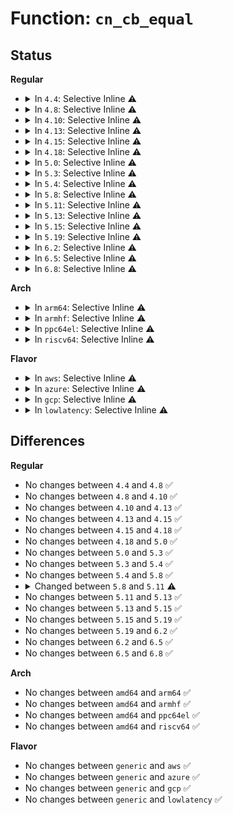 # Function: <code>cn_cb_equal</code>

## Status
<b>Regular</b>
<ul>
<li>
<details>
<summary>In <code>4.4</code>: Selective Inline ⚠️</summary>

```c
int cn_cb_equal(struct cb_id *i1, struct cb_id *i2);
```

**Collision:** Unique Global

**Inline:** Selective

**Transformation:** False

**Instances:**

```
In drivers/connector/cn_queue.c (ffffffff81541730)
Location: drivers/connector/cn_queue.c:68
Inline: True
Inline callers:
  - drivers/connector/cn_queue.c:cn_queue_add_callback
  - drivers/connector/cn_queue.c:cn_queue_del_callback
Direct callers:
  - drivers/connector/connector.c:cn_netlink_send_mult
```
**Symbols:**

```
ffffffff81541730-ffffffff81541751: cn_cb_equal (STB_GLOBAL)
```
</details>
</li>
<li>
<details>
<summary>In <code>4.8</code>: Selective Inline ⚠️</summary>

```c
int cn_cb_equal(struct cb_id *i1, struct cb_id *i2);
```

**Collision:** Unique Global

**Inline:** Selective

**Transformation:** False

**Instances:**

```
In drivers/connector/cn_queue.c (ffffffff81593208)
Location: drivers/connector/cn_queue.c:68
Inline: True
Inline callers:
  - drivers/connector/cn_queue.c:cn_queue_del_callback
  - drivers/connector/cn_queue.c:cn_queue_add_callback
Direct callers:
  - drivers/connector/connector.c:cn_netlink_send_mult
```
**Symbols:**

```
ffffffff81593070-ffffffff81593094: cn_cb_equal (STB_GLOBAL)
```
</details>
</li>
<li>
<details>
<summary>In <code>4.10</code>: Selective Inline ⚠️</summary>

```c
int cn_cb_equal(struct cb_id *i1, struct cb_id *i2);
```

**Collision:** Unique Global

**Inline:** Selective

**Transformation:** False

**Instances:**

```
In drivers/connector/cn_queue.c (ffffffff815c0ac8)
Location: drivers/connector/cn_queue.c:68
Inline: True
Inline callers:
  - drivers/connector/cn_queue.c:cn_queue_del_callback
  - drivers/connector/cn_queue.c:cn_queue_add_callback
Direct callers:
  - drivers/connector/connector.c:cn_netlink_send_mult
```
**Symbols:**

```
ffffffff815c0930-ffffffff815c0954: cn_cb_equal (STB_GLOBAL)
```
</details>
</li>
<li>
<details>
<summary>In <code>4.13</code>: Selective Inline ⚠️</summary>

```c
int cn_cb_equal(struct cb_id *i1, struct cb_id *i2);
```

**Collision:** Unique Global

**Inline:** Selective

**Transformation:** False

**Instances:**

```
In drivers/connector/cn_queue.c (ffffffff815d65f4)
Location: drivers/connector/cn_queue.c:68
Inline: True
Inline callers:
  - drivers/connector/cn_queue.c:cn_queue_del_callback
  - drivers/connector/cn_queue.c:cn_queue_add_callback
Direct callers:
  - drivers/connector/connector.c:cn_netlink_send_mult
```
**Symbols:**

```
ffffffff815d6470-ffffffff815d6491: cn_cb_equal (STB_GLOBAL)
```
</details>
</li>
<li>
<details>
<summary>In <code>4.15</code>: Selective Inline ⚠️</summary>

```c
int cn_cb_equal(struct cb_id *i1, struct cb_id *i2);
```

**Collision:** Unique Global

**Inline:** Selective

**Transformation:** False

**Instances:**

```
In drivers/connector/cn_queue.c (ffffffff8163d3c4)
Location: drivers/connector/cn_queue.c:68
Inline: True
Inline callers:
  - drivers/connector/cn_queue.c:cn_queue_del_callback
  - drivers/connector/cn_queue.c:cn_queue_add_callback
Direct callers:
  - drivers/connector/connector.c:cn_netlink_send_mult
```
**Symbols:**

```
ffffffff8163d240-ffffffff8163d261: cn_cb_equal (STB_GLOBAL)
```
</details>
</li>
<li>
<details>
<summary>In <code>4.18</code>: Selective Inline ⚠️</summary>

```c
int cn_cb_equal(struct cb_id *i1, struct cb_id *i2);
```

**Collision:** Unique Global

**Inline:** Selective

**Transformation:** False

**Instances:**

```
In drivers/connector/cn_queue.c (ffffffff816789d8)
Location: drivers/connector/cn_queue.c:68
Inline: True
Inline callers:
  - drivers/connector/cn_queue.c:cn_queue_del_callback
  - drivers/connector/cn_queue.c:cn_queue_add_callback
Direct callers:
  - drivers/connector/connector.c:cn_netlink_send_mult
```
**Symbols:**

```
ffffffff81678860-ffffffff81678881: cn_cb_equal (STB_GLOBAL)
```
</details>
</li>
<li>
<details>
<summary>In <code>5.0</code>: Selective Inline ⚠️</summary>

```c
int cn_cb_equal(struct cb_id *i1, struct cb_id *i2);
```

**Collision:** Unique Global

**Inline:** Selective

**Transformation:** False

**Instances:**

```
In drivers/connector/cn_queue.c (ffffffff81697ac8)
Location: drivers/connector/cn_queue.c:68
Inline: True
Inline callers:
  - drivers/connector/cn_queue.c:cn_queue_del_callback
  - drivers/connector/cn_queue.c:cn_queue_add_callback
Direct callers:
  - drivers/connector/connector.c:cn_netlink_send_mult
```
**Symbols:**

```
ffffffff81697940-ffffffff81697961: cn_cb_equal (STB_GLOBAL)
```
</details>
</li>
<li>
<details>
<summary>In <code>5.3</code>: Selective Inline ⚠️</summary>

```c
int cn_cb_equal(struct cb_id *i1, struct cb_id *i2);
```

**Collision:** Unique Global

**Inline:** Selective

**Transformation:** False

**Instances:**

```
In drivers/connector/cn_queue.c (ffffffff816d0647)
Location: drivers/connector/cn_queue.c:54
Inline: True
Inline callers:
  - drivers/connector/cn_queue.c:cn_queue_del_callback
  - drivers/connector/cn_queue.c:cn_queue_add_callback
Direct callers:
  - drivers/connector/connector.c:cn_netlink_send_mult
```
**Symbols:**

```
ffffffff816d04c0-ffffffff816d04e1: cn_cb_equal (STB_GLOBAL)
```
</details>
</li>
<li>
<details>
<summary>In <code>5.4</code>: Selective Inline ⚠️</summary>

```c
int cn_cb_equal(struct cb_id *i1, struct cb_id *i2);
```

**Collision:** Unique Global

**Inline:** Selective

**Transformation:** False

**Instances:**

```
In drivers/connector/cn_queue.c (ffffffff816f4467)
Location: drivers/connector/cn_queue.c:54
Inline: True
Inline callers:
  - drivers/connector/cn_queue.c:cn_queue_del_callback
  - drivers/connector/cn_queue.c:cn_queue_add_callback
Direct callers:
  - drivers/connector/connector.c:cn_netlink_send_mult
```
**Symbols:**

```
ffffffff816f42e0-ffffffff816f4301: cn_cb_equal (STB_GLOBAL)
```
</details>
</li>
<li>
<details>
<summary>In <code>5.8</code>: Selective Inline ⚠️</summary>

```c
int cn_cb_equal(struct cb_id *i1, struct cb_id *i2);
```

**Collision:** Unique Global

**Inline:** Selective

**Transformation:** False

**Instances:**

```
In drivers/connector/cn_queue.c (ffffffff817acba7)
Location: drivers/connector/cn_queue.c:54
Inline: True
Inline callers:
  - drivers/connector/cn_queue.c:cn_queue_del_callback
  - drivers/connector/cn_queue.c:cn_queue_add_callback
Direct callers:
  - drivers/connector/connector.c:cn_call_callback
  - drivers/connector/connector.c:cn_netlink_send_mult
```
**Symbols:**

```
ffffffff817aca70-ffffffff817aca91: cn_cb_equal (STB_GLOBAL)
```
</details>
</li>
<li>
<details>
<summary>In <code>5.11</code>: Selective Inline ⚠️</summary>

```c
int cn_cb_equal(const struct cb_id *i1, const struct cb_id *i2);
```

**Collision:** Unique Global

**Inline:** Selective

**Transformation:** False

**Instances:**

```
In drivers/connector/cn_queue.c (ffffffff817c1777)
Location: drivers/connector/cn_queue.c:54
Inline: True
Inline callers:
  - drivers/connector/cn_queue.c:cn_queue_del_callback
  - drivers/connector/cn_queue.c:cn_queue_add_callback
Direct callers:
  - drivers/connector/connector.c:cn_call_callback
  - drivers/connector/connector.c:cn_netlink_send_mult
```
**Symbols:**

```
ffffffff817c1640-ffffffff817c1661: cn_cb_equal (STB_GLOBAL)
```
</details>
</li>
<li>
<details>
<summary>In <code>5.13</code>: Selective Inline ⚠️</summary>

```c
int cn_cb_equal(const struct cb_id *i1, const struct cb_id *i2);
```

**Collision:** Unique Global

**Inline:** Selective

**Transformation:** False

**Instances:**

```
In drivers/connector/cn_queue.c (ffffffff817a4c97)
Location: drivers/connector/cn_queue.c:54
Inline: True
Inline callers:
  - drivers/connector/cn_queue.c:cn_queue_del_callback
  - drivers/connector/cn_queue.c:cn_queue_add_callback
Direct callers:
  - drivers/connector/connector.c:cn_netlink_send_mult
```
**Symbols:**

```
ffffffff817a4b10-ffffffff817a4b31: cn_cb_equal (STB_GLOBAL)
```
</details>
</li>
<li>
<details>
<summary>In <code>5.15</code>: Selective Inline ⚠️</summary>

```c
int cn_cb_equal(const struct cb_id *i1, const struct cb_id *i2);
```

**Collision:** Unique Global

**Inline:** Selective

**Transformation:** False

**Instances:**

```
In drivers/connector/cn_queue.c (ffffffff81830617)
Location: drivers/connector/cn_queue.c:54
Inline: True
Inline callers:
  - drivers/connector/cn_queue.c:cn_queue_del_callback
  - drivers/connector/cn_queue.c:cn_queue_add_callback
Direct callers:
  - drivers/connector/connector.c:cn_netlink_send_mult
```
**Symbols:**

```
ffffffff81830490-ffffffff818304b1: cn_cb_equal (STB_GLOBAL)
```
</details>
</li>
<li>
<details>
<summary>In <code>5.19</code>: Selective Inline ⚠️</summary>

```c
int cn_cb_equal(const struct cb_id *i1, const struct cb_id *i2);
```

**Collision:** Unique Global

**Inline:** Selective

**Transformation:** False

**Instances:**

```
In drivers/connector/cn_queue.c (ffffffff81971928)
Location: drivers/connector/cn_queue.c:54
Inline: True
Inline callers:
  - drivers/connector/cn_queue.c:cn_queue_del_callback
  - drivers/connector/cn_queue.c:cn_queue_add_callback
Direct callers:
  - drivers/connector/connector.c:cn_netlink_send_mult
```
**Symbols:**

```
ffffffff81971780-ffffffff819717b5: cn_cb_equal (STB_GLOBAL)
```
</details>
</li>
<li>
<details>
<summary>In <code>6.2</code>: Selective Inline ⚠️</summary>

```c
int cn_cb_equal(const struct cb_id *i1, const struct cb_id *i2);
```

**Collision:** Unique Global

**Inline:** Selective

**Transformation:** False

**Instances:**

```
In drivers/connector/cn_queue.c (ffffffff81adcb08)
Location: drivers/connector/cn_queue.c:54
Inline: True
Inline callers:
  - drivers/connector/cn_queue.c:cn_queue_del_callback
  - drivers/connector/cn_queue.c:cn_queue_add_callback
Direct callers:
  - drivers/connector/connector.c:cn_netlink_send_mult
```
**Symbols:**

```
ffffffff81adc990-ffffffff81adc9c5: cn_cb_equal (STB_GLOBAL)
```
</details>
</li>
<li>
<details>
<summary>In <code>6.5</code>: Selective Inline ⚠️</summary>

```c
int cn_cb_equal(const struct cb_id *i1, const struct cb_id *i2);
```

**Collision:** Unique Global

**Inline:** Selective

**Transformation:** False

**Instances:**

```
In drivers/connector/cn_queue.c (ffffffff81b2ad78)
Location: drivers/connector/cn_queue.c:54
Inline: True
Inline callers:
  - drivers/connector/cn_queue.c:cn_queue_del_callback
  - drivers/connector/cn_queue.c:cn_queue_add_callback
Direct callers:
  - drivers/connector/connector.c:cn_netlink_send_mult
```
**Symbols:**

```
ffffffff81b2ac00-ffffffff81b2ac35: cn_cb_equal (STB_GLOBAL)
```
</details>
</li>
<li>
<details>
<summary>In <code>6.8</code>: Selective Inline ⚠️</summary>

```c
int cn_cb_equal(const struct cb_id *i1, const struct cb_id *i2);
```

**Collision:** Unique Global

**Inline:** Selective

**Transformation:** False

**Instances:**

```
In drivers/connector/cn_queue.c (ffffffff81b82028)
Location: drivers/connector/cn_queue.c:54
Inline: True
Inline callers:
  - drivers/connector/cn_queue.c:cn_queue_del_callback
  - drivers/connector/cn_queue.c:cn_queue_add_callback
Direct callers:
  - drivers/connector/connector.c:cn_netlink_send_mult
```
**Symbols:**

```
ffffffff81b81eb0-ffffffff81b81ee5: cn_cb_equal (STB_GLOBAL)
```
</details>
</li>
</ul>
<b>Arch</b>
<ul>
<li>
<details>
<summary>In <code>arm64</code>: Selective Inline ⚠️</summary>

```c
int cn_cb_equal(struct cb_id *i1, struct cb_id *i2);
```

**Collision:** Unique Global

**Inline:** Selective

**Transformation:** False

**Instances:**

```
In drivers/connector/cn_queue.c (ffff8000108dd550)
Location: drivers/connector/cn_queue.c:54
Inline: True
Inline callers:
  - drivers/connector/cn_queue.c:cn_queue_del_callback
  - drivers/connector/cn_queue.c:cn_queue_add_callback
Direct callers:
  - drivers/connector/connector.c:cn_netlink_send_mult
```
**Symbols:**

```
ffff8000108dd2b0-ffff8000108dd308: cn_cb_equal (STB_GLOBAL)
```
</details>
</li>
<li>
<details>
<summary>In <code>armhf</code>: Selective Inline ⚠️</summary>

```c
int cn_cb_equal(struct cb_id *i1, struct cb_id *i2);
```

**Collision:** Unique Global

**Inline:** Selective

**Transformation:** False

**Instances:**

```
In drivers/connector/cn_queue.c (c09cc858)
Location: drivers/connector/cn_queue.c:54
Inline: True
Inline callers:
  - drivers/connector/cn_queue.c:cn_queue_del_callback
  - drivers/connector/cn_queue.c:cn_queue_add_callback
Direct callers:
  - drivers/connector/connector.c:cn_netlink_send_mult
```
**Symbols:**

```
c09cc688-c09cc6c4: cn_cb_equal (STB_GLOBAL)
```
</details>
</li>
<li>
<details>
<summary>In <code>ppc64el</code>: Selective Inline ⚠️</summary>

```c
int cn_cb_equal(struct cb_id *i1, struct cb_id *i2);
```

**Collision:** Unique Global

**Inline:** Selective

**Transformation:** False

**Instances:**

```
In drivers/connector/cn_queue.c (c000000000970d60)
Location: drivers/connector/cn_queue.c:54
Inline: True
Inline callers:
  - drivers/connector/cn_queue.c:cn_queue_del_callback
  - drivers/connector/cn_queue.c:cn_queue_add_callback
Direct callers:
  - drivers/connector/connector.c:cn_netlink_send_mult
```
**Symbols:**

```
c000000000970af0-c000000000970b28: cn_cb_equal (STB_GLOBAL)
```
</details>
</li>
<li>
<details>
<summary>In <code>riscv64</code>: Selective Inline ⚠️</summary>

```c
int cn_cb_equal(struct cb_id *i1, struct cb_id *i2);
```

**Collision:** Unique Global

**Inline:** Selective

**Transformation:** False

**Instances:**

```
In drivers/connector/cn_queue.c (ffffffe000573dc2)
Location: drivers/connector/cn_queue.c:54
Inline: True
Inline callers:
  - drivers/connector/cn_queue.c:cn_queue_del_callback
  - drivers/connector/cn_queue.c:cn_queue_add_callback
Direct callers:
  - drivers/connector/connector.c:cn_netlink_send_mult
```
**Symbols:**

```
ffffffe000573bec-ffffffe000573c2a: cn_cb_equal (STB_GLOBAL)
```
</details>
</li>
</ul>
<b>Flavor</b>
<ul>
<li>
<details>
<summary>In <code>aws</code>: Selective Inline ⚠️</summary>

```c
int cn_cb_equal(struct cb_id *i1, struct cb_id *i2);
```

**Collision:** Unique Global

**Inline:** Selective

**Transformation:** False

**Instances:**

```
In drivers/connector/cn_queue.c (ffffffff816b9c57)
Location: drivers/connector/cn_queue.c:54
Inline: True
Inline callers:
  - drivers/connector/cn_queue.c:cn_queue_del_callback
  - drivers/connector/cn_queue.c:cn_queue_add_callback
Direct callers:
  - drivers/connector/connector.c:cn_netlink_send_mult
```
**Symbols:**

```
ffffffff816b9ad0-ffffffff816b9af1: cn_cb_equal (STB_GLOBAL)
```
</details>
</li>
<li>
<details>
<summary>In <code>azure</code>: Selective Inline ⚠️</summary>

```c
int cn_cb_equal(struct cb_id *i1, struct cb_id *i2);
```

**Collision:** Unique Global

**Inline:** Selective

**Transformation:** False

**Instances:**

```
In drivers/connector/cn_queue.c (ffffffff81697897)
Location: drivers/connector/cn_queue.c:54
Inline: True
Inline callers:
  - drivers/connector/cn_queue.c:cn_queue_del_callback
  - drivers/connector/cn_queue.c:cn_queue_add_callback
Direct callers:
  - drivers/connector/connector.c:cn_netlink_send_mult
```
**Symbols:**

```
ffffffff81697710-ffffffff81697731: cn_cb_equal (STB_GLOBAL)
```
</details>
</li>
<li>
<details>
<summary>In <code>gcp</code>: Selective Inline ⚠️</summary>

```c
int cn_cb_equal(struct cb_id *i1, struct cb_id *i2);
```

**Collision:** Unique Global

**Inline:** Selective

**Transformation:** False

**Instances:**

```
In drivers/connector/cn_queue.c (ffffffff816e8127)
Location: drivers/connector/cn_queue.c:54
Inline: True
Inline callers:
  - drivers/connector/cn_queue.c:cn_queue_del_callback
  - drivers/connector/cn_queue.c:cn_queue_add_callback
Direct callers:
  - drivers/connector/connector.c:cn_netlink_send_mult
```
**Symbols:**

```
ffffffff816e7fa0-ffffffff816e7fc1: cn_cb_equal (STB_GLOBAL)
```
</details>
</li>
<li>
<details>
<summary>In <code>lowlatency</code>: Selective Inline ⚠️</summary>

```c
int cn_cb_equal(struct cb_id *i1, struct cb_id *i2);
```

**Collision:** Unique Global

**Inline:** Selective

**Transformation:** False

**Instances:**

```
In drivers/connector/cn_queue.c (ffffffff81702827)
Location: drivers/connector/cn_queue.c:54
Inline: True
Inline callers:
  - drivers/connector/cn_queue.c:cn_queue_del_callback
  - drivers/connector/cn_queue.c:cn_queue_add_callback
Direct callers:
  - drivers/connector/connector.c:cn_netlink_send_mult
```
**Symbols:**

```
ffffffff817026a0-ffffffff817026c1: cn_cb_equal (STB_GLOBAL)
```
</details>
</li>
</ul>

## Differences
<b>Regular</b>
<ul>
<li>
No changes between <code>4.4</code> and <code>4.8</code> ✅
</li>
<li>
No changes between <code>4.8</code> and <code>4.10</code> ✅
</li>
<li>
No changes between <code>4.10</code> and <code>4.13</code> ✅
</li>
<li>
No changes between <code>4.13</code> and <code>4.15</code> ✅
</li>
<li>
No changes between <code>4.15</code> and <code>4.18</code> ✅
</li>
<li>
No changes between <code>4.18</code> and <code>5.0</code> ✅
</li>
<li>
No changes between <code>5.0</code> and <code>5.3</code> ✅
</li>
<li>
No changes between <code>5.3</code> and <code>5.4</code> ✅
</li>
<li>
No changes between <code>5.4</code> and <code>5.8</code> ✅
</li>
<li>
<details>
<summary>Changed between <code>5.8</code> and <code>5.11</code> ⚠️</summary>
<ul>
<li>
<b>Param type changed. </b>
<code>struct cb_id *i1</code> ➡️ <code>const struct cb_id *i1</code>
</li>
<li>
<b>Param type changed. </b>
<code>struct cb_id *i2</code> ➡️ <code>const struct cb_id *i2</code>
</li>
</ul>
</details>
</li>
<li>
No changes between <code>5.11</code> and <code>5.13</code> ✅
</li>
<li>
No changes between <code>5.13</code> and <code>5.15</code> ✅
</li>
<li>
No changes between <code>5.15</code> and <code>5.19</code> ✅
</li>
<li>
No changes between <code>5.19</code> and <code>6.2</code> ✅
</li>
<li>
No changes between <code>6.2</code> and <code>6.5</code> ✅
</li>
<li>
No changes between <code>6.5</code> and <code>6.8</code> ✅
</li>
</ul>
<b>Arch</b>
<ul>
<li>
No changes between <code>amd64</code> and <code>arm64</code> ✅
</li>
<li>
No changes between <code>amd64</code> and <code>armhf</code> ✅
</li>
<li>
No changes between <code>amd64</code> and <code>ppc64el</code> ✅
</li>
<li>
No changes between <code>amd64</code> and <code>riscv64</code> ✅
</li>
</ul>
<b>Flavor</b>
<ul>
<li>
No changes between <code>generic</code> and <code>aws</code> ✅
</li>
<li>
No changes between <code>generic</code> and <code>azure</code> ✅
</li>
<li>
No changes between <code>generic</code> and <code>gcp</code> ✅
</li>
<li>
No changes between <code>generic</code> and <code>lowlatency</code> ✅
</li>
</ul>
